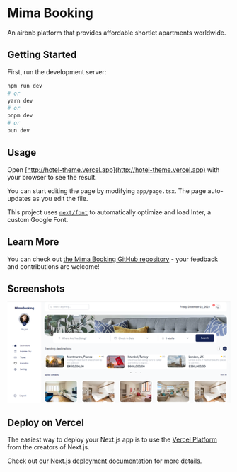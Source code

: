 # Mima Booking
An airbnb platform that provides affordable shortlet apartments worldwide. 

## Getting Started

First, run the development server:

```bash
npm run dev
# or
yarn dev
# or
pnpm dev
# or
bun dev
```

## Usage
Open [http://hotel-theme.vercel.app](http://hotel-theme.vercel.app) with your browser to see the result.

You can start editing the page by modifying `app/page.tsx`. The page auto-updates as you edit the file.

This project uses [`next/font`](https://nextjs.org/docs/basic-features/font-optimization) to automatically optimize and load Inter, a custom Google Font.

## Learn More

You can check out [the Mima Booking GitHub repository](https://github.com/inky-penky/hotel-theme/) - your feedback and contributions are welcome!


## Screenshots

![Screenshot](./public/images/fleek_template_desc_image.png)

## Deploy on Vercel

The easiest way to deploy your Next.js app is to use the [Vercel Platform](https://vercel.com/new?utm_medium=default-template&filter=next.js&utm_source=create-next-app&utm_campaign=create-next-app-readme) from the creators of Next.js.

Check out our [Next.js deployment documentation](https://nextjs.org/docs/deployment) for more details.
